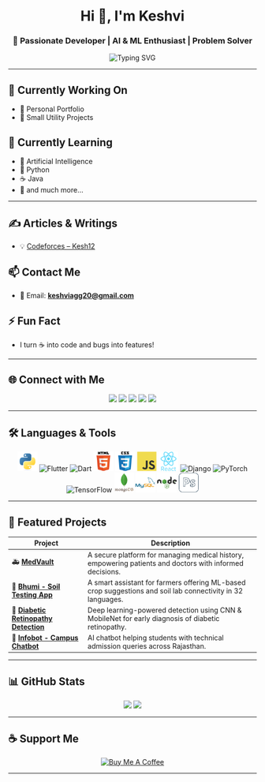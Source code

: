 <h1 align="center">Hi 👋, I'm Keshvi</h1>
<h3 align="center">🚀 Passionate Developer | AI & ML Enthusiast | Problem Solver</h3>

<p align="center">
  <img src="https://readme-typing-svg.demolab.com?font=Fira+Code&size=24&pause=1000&color=00F700&width=435&lines=Welcome+to+my+GitHub!;I+love+turning+ideas+into+code+%F0%9F%92%BB;Always+learning+%F0%9F%93%9A+Building+cool+projects+%F0%9F%9B%A0%EF%B8%8F" alt="Typing SVG" />
</p>

---

## 🔭 Currently Working On
- 🚧 Personal Portfolio  
- 🔧 Small Utility Projects

## 🌱 Currently Learning
- 🤖 Artificial Intelligence  
- 🐍 Python  
- ☕ Java  
- 🔎 and much more...

---

## ✍️ Articles & Writings
- 💡 [Codeforces – Kesh12](https://codeforces.com/profile/Kesh12)

## 📫 Contact Me
- 📧 Email: **keshviagg20@gmail.com**

## ⚡ Fun Fact
- I turn ☕ into code and bugs into features!

---

## 🌐 Connect with Me

<p align="center">
  <a href="https://twitter.com/keshviagg" target="_blank"><img src="https://img.shields.io/badge/Twitter-1DA1F2?style=for-the-badge&logo=twitter&logoColor=white"/></a>
  <a href="https://linkedin.com/in/keshvi-agarwal-b48a53258" target="_blank"><img src="https://img.shields.io/badge/LinkedIn-0A66C2?style=for-the-badge&logo=linkedin&logoColor=white"/></a>
  <a href="https://www.hackerrank.com/keshviagg20" target="_blank"><img src="https://img.shields.io/badge/HackerRank-2EC866?style=for-the-badge&logo=hackerrank&logoColor=white"/></a>
  <a href="https://codeforces.com/profile/kesh12" target="_blank"><img src="https://img.shields.io/badge/Codeforces-1F8ACB?style=for-the-badge&logo=codeforces&logoColor=white"/></a>
  <a href="https://leetcode.com/o2wptuo4ti" target="_blank"><img src="https://img.shields.io/badge/LeetCode-FFA116?style=for-the-badge&logo=leetcode&logoColor=white"/></a>
</p>

---

## 🛠️ Languages & Tools

<p align="center">
  <img src="https://raw.githubusercontent.com/devicons/devicon/master/icons/python/python-original.svg" alt="Python" width="40"/>
  <img src="https://www.vectorlogo.zone/logos/flutterio/flutterio-icon.svg" alt="Flutter" width="40"/>
  <img src="https://www.vectorlogo.zone/logos/dartlang/dartlang-icon.svg" alt="Dart" width="40"/>
  <img src="https://raw.githubusercontent.com/devicons/devicon/master/icons/html5/html5-original-wordmark.svg" alt="HTML5" width="40"/>
  <img src="https://raw.githubusercontent.com/devicons/devicon/master/icons/css3/css3-original-wordmark.svg" alt="CSS3" width="40"/>
  <img src="https://raw.githubusercontent.com/devicons/devicon/master/icons/javascript/javascript-original.svg" alt="JavaScript" width="40"/>
  <img src="https://raw.githubusercontent.com/devicons/devicon/master/icons/react/react-original-wordmark.svg" alt="React" width="40"/>
  <img src="https://cdn.worldvectorlogo.com/logos/django.svg" alt="Django" width="40"/>
  <img src="https://www.vectorlogo.zone/logos/pytorch/pytorch-icon.svg" alt="PyTorch" width="40"/>
  <img src="https://www.vectorlogo.zone/logos/tensorflow/tensorflow-icon.svg" alt="TensorFlow" width="40"/>
  <img src="https://raw.githubusercontent.com/devicons/devicon/master/icons/mongodb/mongodb-original-wordmark.svg" alt="MongoDB" width="40"/>
  <img src="https://raw.githubusercontent.com/devicons/devicon/master/icons/mysql/mysql-original-wordmark.svg" alt="MySQL" width="40"/>
  <img src="https://raw.githubusercontent.com/devicons/devicon/master/icons/nodejs/nodejs-original-wordmark.svg" alt="NodeJS" width="40"/>
  <img src="https://raw.githubusercontent.com/devicons/devicon/master/icons/photoshop/photoshop-line.svg" alt="Photoshop" width="40"/>
</p>

---

## 🧩 Featured Projects

| Project | Description |
|--------|-------------|
| 🚑 [**MedVault**](https://github.com/keshviagg12/MedVault) | A secure platform for managing medical history, empowering patients and doctors with informed decisions. |
| 🌱 [**Bhumi - Soil Testing App**](https://github.com/keshviagg12/Bhumi-Soil-Testing-App) | A smart assistant for farmers offering ML-based crop suggestions and soil lab connectivity in 32 languages. |
| 🧠 [**Diabetic Retinopathy Detection**](https://github.com/keshviagg12/Diabetic-Retinopathy-Detection) | Deep learning-powered detection using CNN & MobileNet for early diagnosis of diabetic retinopathy. |
| 🧭 [**Infobot - Campus Chatbot**](https://github.com/keshviagg12/Infobot-Admission-Chatbot) | AI chatbot helping students with technical admission queries across Rajasthan. |

---

## 📊 GitHub Stats

<p align="center">
  <img src="https://github-readme-stats.vercel.app/api?username=keshviagg12&show_icons=true&theme=tokyonight" width="45%"/>
  <img src="https://github-readme-stats.vercel.app/api/top-langs/?username=keshviagg12&layout=compact&theme=tokyonight" width="45%"/>
</p>

---

## ☕ Support Me

<p align="center">
  <a href="https://www.buymeacoffee.com/keshviagarwal20" target="_blank">
    <img src="https://cdn.buymeacoffee.com/buttons/v2/default-yellow.png" height="50" width="210" alt="Buy Me A Coffee" />
  </a>
</p>

---

  
